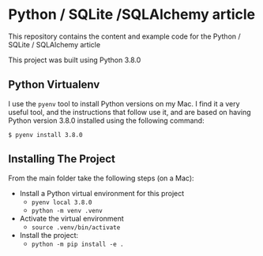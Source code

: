 # Python / SQLite /SQLAlchemy article

This repository contains the content and example code
for the Python / SQLite / SQLAlchemy article 

This project was built using Python 3.8.0

## Python Virtualenv

I use the `pyenv` tool to install Python versions on my Mac. I find it a very useful tool, and the instructions that follow use it, and are based on having Python version 3.8.0 installed using the following command:

```shell
$ pyenv install 3.8.0
```

## Installing The Project

From the main folder take the following steps (on a Mac):

* Install a Python virtual environment for this project
  * `pyenv local 3.8.0`
  * `python -m venv .venv`
* Activate the virtual environment
  * `source .venv/bin/activate`
* Install the project:
  * `python -m pip install -e .`
